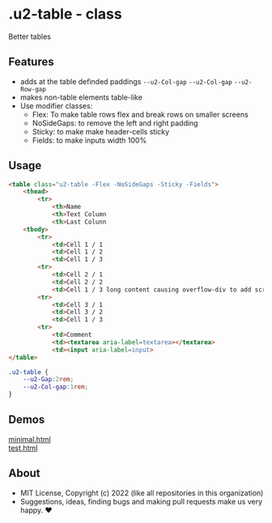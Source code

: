 # .u2-table - class
Better tables

## Features

- adds at the table definded paddings `--u2-Col-gap` `--u2-Col-gap` `--u2-Row-gap`
- makes non-table elements table-like
- Use modifier classes: 
    - Flex: To make table rows flex and break rows on smaller screens
    - NoSideGaps: to remove the left and right padding
    - Sticky: to make make header-cells sticky
    - Fields: to make inputs width 100%

## Usage

```html
<table class="u2-table -Flex -NoSideGaps -Sticky -Fields">
    <thead>
        <tr>
            <th>Name
            <th>Text Column
            <th>Last Colunn
    <tbody>
        <tr>
            <td>Cell 1 / 1
            <td>Cell 1 / 2
            <td>Cell 1 / 3
        <tr>
            <td>Cell 2 / 1
            <td>Cell 2 / 2
            <td>Cell 1 / 3 long content causing overflow-div to add scrollbars
        <tr>
            <td>Cell 3 / 1
            <td>Cell 3 / 2
            <td>Cell 1 / 3
        <tr>
            <td>Comment
            <td><textarea aria-label=textarea></textarea>
            <td><input aria-label=input>
</table>
```

```css
.u2-table {
    --u2-Gap:2rem;
    --u2-Col-gap:1rem;
}
```

## Demos

[minimal.html](http://gcdn.li/u2ui/u2@main/css/table/tests/minimal.html)  
[test.html](http://gcdn.li/u2ui/u2@main/css/table/tests/test.html)  

## About

- MIT License, Copyright (c) 2022 <u2> (like all repositories in this organization) <br>
- Suggestions, ideas, finding bugs and making pull requests make us very happy. ♥

